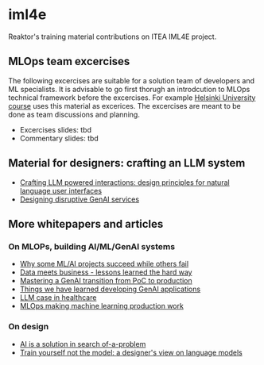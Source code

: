 # iml4e

Reaktor's training material contributions on ITEA IML4E project. 

## MLOps team excercises 

The following excercises are suitable for a solution team of developers and ML specialists. It is advisable to go first thorugh an introdcution to MLOps technical framework before the excercises. For example [Helsinki University course](https://studies.helsinki.fi/courses/course-unit/otm-995b4379-d234-4c64-bcf7-9981fc39ddfd/DATA11008) uses this material as excerices. The excercises are meant to be done as team discussions and planning. 

- Excercises slides: tbd
- Commentary slides: tbd  

## Material for designers: crafting an LLM system 

- [Crafting LLM powered interactions: design principles for natural language user interfaces](https://www.reaktor.com/articles/crafting-llm-powered-interactions-design-principles-for-natural-language-user-interfaces)
- [Designing disruptive GenAI services](https://www.reaktor.com/articles/designing-disruptive-genai-services)

## More whitepapers and articles  

### On MLOPs, building AI/ML/GenAI systems 

- [Why some ML/AI projects succeed while others fail](https://www.reaktor.com/articles/why-some-ai-projects-succeed-while-others-fail)
- [Data meets business - lessons learned the hard way](https://www.reaktor.com/articles/data-meets-business-lessons-learned-the-hard-way)
- [Mastering a GenAI transition from PoC to production](https://www.reaktor.com/whitepaper/mastering-a-genai-transition-from-poc-to-production)
- [Things we have learned developing GenAI applications](https://www.reaktor.com/articles/five-things-we-ve-learned-developing-genai-applications)
- [LLM case in healthcare](https://www.reaktor.com/articles/llms-are-turning-science-fiction-to-science-reality-a-case-in-healthcare)
- [MLOps making machine learning production work](https://www.reaktor.com/articles/mlops-making-machine-learning-production-work)

### On design 

- [AI is a solution in search of-a-problem](https://www.reaktor.com/articles/ai-is-a-solution-in-search-of-a-problem)
- [Train yourself not the model: a designer's view on language models](https://www.reaktor.com/articles/train-yourself-not-the-model-a-designer-s-view-on-language-models)
